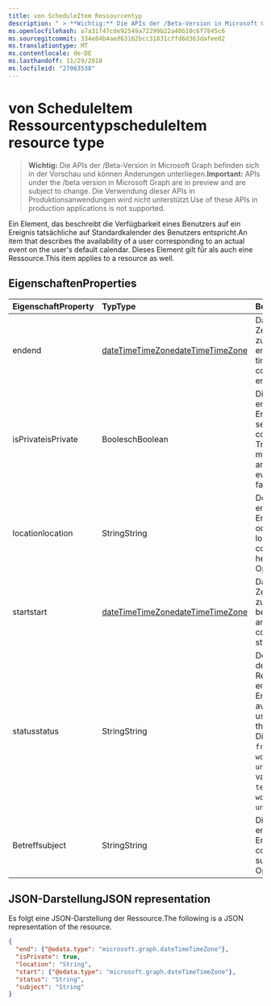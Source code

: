 ```yaml
---
title: von ScheduleItem Ressourcentyp
description: " > **Wichtig:** Die APIs der /Beta-Version in Microsoft Graph befinden sich in der Vorschau und können Änderungen unterliegen. Die Verwendung dieser APIs in Produktionsanwendungen wird nicht unterstützt."
ms.openlocfilehash: a7a31f47cde92549a72299b22a40b10c6f7845c6
ms.sourcegitcommit: 334e84b4aed63162bcc31831cffd6d363dafee02
ms.translationtype: MT
ms.contentlocale: de-DE
ms.lasthandoff: 11/29/2018
ms.locfileid: "27063538"
---
```

# <a name="scheduleitem-resource-type"></a><span data-ttu-id="31300-104">von ScheduleItem Ressourcentyp</span><span class="sxs-lookup"><span data-stu-id="31300-104">scheduleItem resource type</span></span>

 > <span data-ttu-id="31300-105">**Wichtig:** Die APIs der /Beta-Version in Microsoft Graph befinden sich in der Vorschau und können Änderungen unterliegen.</span><span class="sxs-lookup"><span data-stu-id="31300-105">**Important:** APIs under the /beta version in Microsoft Graph are in preview and are subject to change.</span></span> <span data-ttu-id="31300-106">Die Verwendung dieser APIs in Produktionsanwendungen wird nicht unterstützt.</span><span class="sxs-lookup"><span data-stu-id="31300-106">Use of these APIs in production applications is not supported.</span></span>
 
<span data-ttu-id="31300-107">Ein Element, das beschreibt die Verfügbarkeit eines Benutzers auf ein Ereignis tatsächliche auf Standardkalender des Benutzers entspricht.</span><span class="sxs-lookup"><span data-stu-id="31300-107">An item that describes the availability of a user corresponding to an actual event on the user's default calendar.</span></span> <span data-ttu-id="31300-108">Dieses Element gilt für als auch eine Ressource.</span><span class="sxs-lookup"><span data-stu-id="31300-108">This item applies to a resource as well.</span></span>

## <a name="properties"></a><span data-ttu-id="31300-109">Eigenschaften</span><span class="sxs-lookup"><span data-stu-id="31300-109">Properties</span></span>
| <span data-ttu-id="31300-110">Eigenschaft</span><span class="sxs-lookup"><span data-stu-id="31300-110">Property</span></span>     | <span data-ttu-id="31300-111">Typ</span><span class="sxs-lookup"><span data-stu-id="31300-111">Type</span></span>   |<span data-ttu-id="31300-112">Beschreibung</span><span class="sxs-lookup"><span data-stu-id="31300-112">Description</span></span>|
|:---------------|:--------|:----------|
|<span data-ttu-id="31300-113">end</span><span class="sxs-lookup"><span data-stu-id="31300-113">end</span></span> |[<span data-ttu-id="31300-114">dateTimeTimeZone</span><span class="sxs-lookup"><span data-stu-id="31300-114">dateTimeTimeZone</span></span>](datetimetimezone.md) |<span data-ttu-id="31300-115">Das Datum, Uhrzeit und Zeitzone, die das zugehörige Ereignis endet.</span><span class="sxs-lookup"><span data-stu-id="31300-115">The date, time, and time zone that the corresponding event ends.</span></span> |
|<span data-ttu-id="31300-116">isPrivate</span><span class="sxs-lookup"><span data-stu-id="31300-116">isPrivate</span></span> |<span data-ttu-id="31300-117">Boolesch</span><span class="sxs-lookup"><span data-stu-id="31300-117">Boolean</span></span> |<span data-ttu-id="31300-118">Die Vertraulichkeit des entsprechenden Ereignisses.</span><span class="sxs-lookup"><span data-stu-id="31300-118">The sensitivity of the corresponding event.</span></span> <span data-ttu-id="31300-119">True, wenn das Ereignis markiert wird `private`false andernfalls.</span><span class="sxs-lookup"><span data-stu-id="31300-119">True if the event is marked `private`, false otherwise.</span></span> |
|<span data-ttu-id="31300-120">location</span><span class="sxs-lookup"><span data-stu-id="31300-120">location</span></span> |<span data-ttu-id="31300-121">String</span><span class="sxs-lookup"><span data-stu-id="31300-121">String</span></span> | <span data-ttu-id="31300-122">Der Speicherort, an dem entsprechenden Ereigniscode gehalten oder teilnahmen aus.</span><span class="sxs-lookup"><span data-stu-id="31300-122">The location where the corresponding event is held or attended from.</span></span> <span data-ttu-id="31300-123">Optional.</span><span class="sxs-lookup"><span data-stu-id="31300-123">Optional.</span></span>|
|<span data-ttu-id="31300-124">start</span><span class="sxs-lookup"><span data-stu-id="31300-124">start</span></span> |[<span data-ttu-id="31300-125">dateTimeTimeZone</span><span class="sxs-lookup"><span data-stu-id="31300-125">dateTimeTimeZone</span></span>](datetimetimezone.md) |<span data-ttu-id="31300-126">Das Datum, Uhrzeit und Zeitzone, die das zugehörige Ereignis beginnt.</span><span class="sxs-lookup"><span data-stu-id="31300-126">The date, time, and time zone that the corresponding event starts.</span></span> |
|<span data-ttu-id="31300-127">status</span><span class="sxs-lookup"><span data-stu-id="31300-127">status</span></span> |<span data-ttu-id="31300-128">String</span><span class="sxs-lookup"><span data-stu-id="31300-128">String</span></span> | <span data-ttu-id="31300-129">Der Verfügbarkeitsstatus des Benutzers oder der Ressource während des entsprechenden Ereignisses.</span><span class="sxs-lookup"><span data-stu-id="31300-129">The availability status of the user or resource during the corresponding event.</span></span> <span data-ttu-id="31300-130">Die möglichen Werte sind: `free`, `tentative`, `busy`, `oof`, `workingElsewhere`, `unknown`.</span><span class="sxs-lookup"><span data-stu-id="31300-130">The possible values are: `free`, `tentative`, `busy`, `oof`, `workingElsewhere`, `unknown`.</span></span> |
|<span data-ttu-id="31300-131">Betreff</span><span class="sxs-lookup"><span data-stu-id="31300-131">subject</span></span> |<span data-ttu-id="31300-132">String</span><span class="sxs-lookup"><span data-stu-id="31300-132">String</span></span> | <span data-ttu-id="31300-133">Die Betreffzeile das entsprechende Ereignis.</span><span class="sxs-lookup"><span data-stu-id="31300-133">The corresponding event's subject line.</span></span> <span data-ttu-id="31300-134">Optional.</span><span class="sxs-lookup"><span data-stu-id="31300-134">Optional.</span></span>|


## <a name="json-representation"></a><span data-ttu-id="31300-135">JSON-Darstellung</span><span class="sxs-lookup"><span data-stu-id="31300-135">JSON representation</span></span>

<span data-ttu-id="31300-136">Es folgt eine JSON-Darstellung der Ressource.</span><span class="sxs-lookup"><span data-stu-id="31300-136">The following is a JSON representation of the resource.</span></span>

<!-- {
  "blockType": "resource",
  "optionalProperties": [

  ],
  "@odata.type": "microsoft.graph.scheduleItem"
}-->

```json
{
  "end": {"@odata.type": "microsoft.graph.dateTimeTimeZone"},
  "isPrivate": true,
  "location": "String",
  "start": {"@odata.type": "microsoft.graph.dateTimeTimeZone"},
  "status": "String",
  "subject": "String"
}

```

<!-- uuid: 8fcb5dbc-d5aa-4681-8e31-b001d5168d79
2015-10-25 14:57:30 UTC -->
<!-- {
  "type": "#page.annotation",
  "description": "scheduleItem resource",
  "keywords": "",
  "section": "documentation",
  "tocPath": ""
}-->